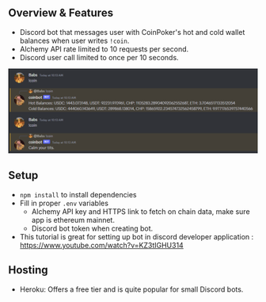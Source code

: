 ## Overview & Features
- Discord bot that messages user with CoinPoker's hot and cold wallet balances when user writes `!coin`.
- Alchemy API rate limited to 10 requests per second.
- Discord user call limited to once per 10 seconds.

![botping](botping.png)


## Setup
- `npm install` to install dependencies
- Fill in proper `.env` variables 
    - Alchemy API key and HTTPS link to fetch on chain data, make sure app is ethereum mainnet. 
    - Discord bot token when creating bot.
- This tutorial is great for setting up bot in discord developer application : https://www.youtube.com/watch?v=KZ3tIGHU314


## Hosting
- Heroku: Offers a free tier and is quite popular for small Discord bots.